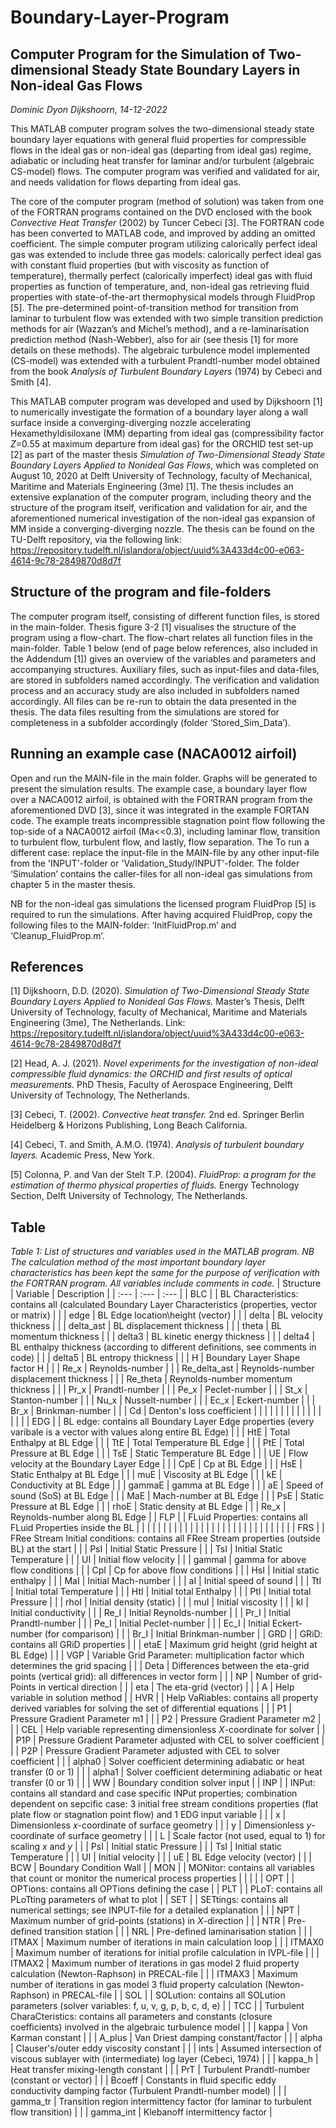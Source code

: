 # Boundary-Layer-Program

## Computer Program for the Simulation of Two-dimensional Steady State Boundary Layers in Non-ideal Gas Flows

*Dominic Dyon Dijkshoorn, 14-12-2022*

This MATLAB computer program solves the two-dimensional steady state boundary layer equations with general fluid properties for compressible flows in the ideal gas or non-ideal gas (departing from ideal gas) regime, adiabatic or including heat transfer for laminar and/or turbulent (algebraic CS-model) flows. The computer program was verified and validated for air, and needs validation for flows departing from ideal gas.

The core of the computer program (method of solution) was taken from one of the FORTRAN programs contained on the DVD enclosed with the book *Convective Heat Transfer* (2002) by Tuncer Cebeci [3]. The FORTRAN code has been converted to MATLAB code, and improved by adding an omitted coefficient. The simple computer program utilizing calorically perfect ideal gas was extended to include three gas models: calorically perfect ideal gas with constant fluid properties (but with viscosity as function of temperature), thermally perfect (calorically imperfect) ideal gas with fluid properties as function of temperature, and, non-ideal gas retrieving fluid properties with state-of-the-art thermophysical models through FluidProp [5]. The pre-determined point-of-transition method for transition from laminar to turbulent flow was extended with two simple transition prediction methods for air (Wazzan’s and Michel’s method), and a re-laminarisation prediction method (Nash-Webber), also for air (see thesis [1] for more details on these methods). The algebraic turbulence model implemented (CS-model) was extended with a turbulent Prandtl-number model obtained from the book *Analysis of Turbulent Boundary Layers* (1974) by Cebeci and Smith [4].

This MATLAB computer program was developed and used by Dijkshoorn [1] to numerically investigate the formation of a boundary layer along a wall surface inside a converging-diverging nozzle accelerating Hexamethyldisiloxane (MM) departing from ideal gas (compressibility factor *Z*=0.55 at maximum departure from ideal gas) for the ORCHID test set-up [2] as part of the master thesis *Simulation of Two-Dimensional Steady State Boundary Layers Applied to Nonideal Gas Flows*, which was completed on August 10, 2020 at Delft University of Technology, faculty of Mechanical, Maritime and Materials Engineering (3me) [1]. The thesis includes an extensive explanation of the computer program, including theory and the structure of the program itself, verification and validation for air, and the aforementioned numerical investigation of the non-ideal gas expansion of MM inside a converging-diverging nozzle. The thesis can be found on the TU-Delft repository, via the following link: https://repository.tudelft.nl/islandora/object/uuid%3A433d4c00-e063-4614-9c78-2849870d8d7f

## Structure of the program and file-folders

The computer program itself, consisting of different function files, is stored in the main-folder. Thesis figure 3-2 [1] visualises the structure of the program using a flow-chart. The flow-chart relates all function files in the main-folder. Table 1 below (end of page below references, also included in the Addendum [1]) gives an overview of the variables and parameters and accompanying structures. Auxiliary files, such as input-files and data-files, are stored in subfolders named accordingly. The verification and validation process and an accuracy study are also included in subfolders named accordingly. All files can be re-run to obtain the data presented in the thesis. The data files resulting from the simulations are stored for completeness in a subfolder accordingly (folder ‘Stored_Sim_Data’).

## Running an example case (NACA0012 airfoil)

Open and run the MAIN-file in the main folder. Graphs will be generated to present the simulation results. The example case, a boundary layer flow over a NACA0012 airfoil, is obtained with the FORTRAN program from the aforementioned DVD [3], since it was integrated in the example FORTAN code. The example treats incompressible stagnation point flow following the top-side of a NACA0012 airfoil (Ma<<0.3), including laminar flow, transition to turbulent flow, turbulent flow, and lastly, flow separation. The To run a different case: replace the input-file in the MAIN-file by any other input-file from the 'INPUT'-folder or 'Validation_Study/INPUT'-folder. The folder ‘Simulation’ contains the caller-files for all non-ideal gas simulations from chapter 5 in the master thesis.

NB for the non-ideal gas simulations the licensed program FluidProp [5] is required to run the simulations. After having acquired FluidProp, copy the following files to the MAIN-folder: ‘InitFluidProp.m’ and ‘Cleanup_FluidProp.m’. 

## References

[1] Dijkshoorn, D.D. (2020). *Simulation of Two-Dimensional Steady State Boundary Layers Applied to Nonideal Gas Flows.* Master’s Thesis, Delft University of Technology, faculty of Mechanical, Maritime and Materials Engineering (3me), The Netherlands. Link:
https://repository.tudelft.nl/islandora/object/uuid%3A433d4c00-e063-4614-9c78-2849870d8d7f 

[2] Head, A. J. (2021). *Novel experiments for the investigation of non-ideal compressible fluid dynamics: the ORCHID and first results of optical measurements.* PhD Thesis, Faculty of Aerospace Engineering, Delft University of Technology, The Netherlands.

[3] Cebeci, T. (2002). *Convective heat transfer.* 2nd ed. Springer Berlin Heidelberg & Horizons Publishing, Long Beach California.

[4] Cebeci, T. and Smith, A.M.O. (1974). *Analysis of turbulent boundary layers.* Academic Press, New York.

[5] Colonna, P. and Van der Stelt T.P. (2004). *FluidProp: a program for the estimation of thermo physical properties of fluids.* Energy Technology Section, Delft University of Technology, The Netherlands.

## Table

*Table 1: List of structures and variables used in the MATLAB program. NB The calculation method of the most important boundary layer characteristics has been kept the same for the purpose of verification with the FORTRAN program. All variables include comments in code.*
| Structure   | Variable           | Description                                                                                                |
| :---        | :---               | :---                                                                                                       |
| BLC         |                    | BL Characteristics: contains all (calculated Boundary Layer Characteristics (properties, vector or matrix) |
|             | edge               | BL Edge location\height (vector)                                                                           |
|             | delta              | BL velocity thickness                                                                                      |
|             | delta_ast          | BL displacement thickness                                                                                  |
|             | theta              | BL momentum thickness                                                                                      |
|             | delta3             | BL kinetic energy thickness                                                                                |
|             | delta4             | BL enthalpy thickness (according to different definitions, see comments in code)                           |
|             | delta5             | BL entropy thickness                                                                                       |
|             | H                  | Boundary Layer Shape factor H                                                                              |
|             | Re_x               | Reynolds-number                                                                                            |
|             | Re_delta_ast       | Reynolds-number displacement thickness                                                                     |
|             | Re_theta           | Reynolds-number momentum thickness                                                                         |
|             | Pr_x               | Prandtl-number                                                                                             |
|             | Pe_x               | Peclet-number                                                                                              |
|             | St_x               | Stanton-number                                                                                             |
|             | Nu_x               | Nusselt-number                                                                                             |
|             | Ec_x               | Eckert-number                                                                                              |
|             | Br_x               | Brinkman-number                                                                                            | 
|             | Cd                 | Denton's loss coefficient                                                                                  |
|             |                | 
|             |                | 
|             |                | 
|             |                | 
|             |                | 
| EDG         |                    | BL edge: contains all Boundary Layer Edge properties (every varibale is a vector with values along entire BL Edge) |
|             | HtE                | Total Enthalpy at BL Edge                                                                                  |
|             | TtE                | Total Temperature BL Edge                                                                                  |
|             | PtE                | Total Pressure at BL Edge                                                                                  |
|             | TsE                | Static Temperature BL Edge                                                                                 |
|             | UE                 | Flow velocity at the Boundary Layer Edge                                                                   |
|             | CpE                | Cp at BL Edge                                                                                              |
|             | HsE                | Static Enthalpy at BL Edge                                                                                 |
|             | muE                | Viscosity at BL Edge                                                                                       |
|             | kE                 | Conductivity at BL Edge                                                                                    |
|             | gammaE             | gamma at BL Edge                                                                                           |
|             | aE                 | Speed of sound (SoS) at BL Edge                                                                            |
|             | MaE                | Mach-number at BL Edge                                                                                     |
|             | PsE                | Static Pressure at BL Edge                                                                                 |
|             | rhoE               | Static density at BL Edge                                                                                  |
|             | Re_x               | Reynolds-number along BL Edge                                                                              |
| FLP         |                    | FLuid Properties: contains all FLuid Properties inside the BL                                              |
|             |                 |                                                                                |
|             |                 |                                                                                |
|             |                 |                                                                                |
|             |                 |                                                                                |
|             |                 |                                                                                |
|             |                 |                                                                                |
|             |                 |                                                                                |
| FRS         |                    | FRee Stream Initial conditions: contains all FRee Stream properties (outside BL) at the start              |
|             | PsI                | Initial Static Pressure                                                                                    |
|             | TsI                | Initial Static Temperature                                                                                 |
|             | UI                 | Initial flow velocity                                                                                      |
|             | gammaI             | gamma for above flow conditions                                                                            |
|             | CpI                | Cp for above flow conditions                                                                               |
|             | HsI                | Initial static enthalpy                                                                                    |
|             | MaI                | Initial Mach-number                                                                                        |
|             | aI                 | Initial speed of sound                                                                                     |
|             | TtI                | Initial total Temperature                                                                                  |
|             | HtI                | Initial total Enthalpy                                                                                     |
|             | PtI                | Initial total Pressure                                                                                     |
|             | rhoI               | Initial density (static)                                                                                   |
|             | muI                | Initial viscosity                                                                                          |
|             | kI                 | Initial conductivity                                                                                       |
|             | Re_I               | Initial Reynolds-number                                                                                    |
|             | Pr_I               | Initial Prandtl-number                                                                                     |
|             | Pe_I               | Initial Peclet-number                                                                                      |
|             | Ec_I               | Initial Eckert-number (for comparison)                                                                     |
|             | Br_I               | Initial Brinkman-number                                                                                    |
| GRD         |                    | GRiD: contains all GRiD properties                                                                         |
|             | etaE               | Maximum grid height (grid height at BL Edge)                                                               |
|             | VGP                | Variable Grid Parameter: multiplication factor which determines the grid spacing                           |
|             | Deta               | Differences between the eta-grid points (vertical grid): all differences in vector form                    |
|             | NP                 | Number of grid-Points in vertical direction                                                                |
|             | eta                | The eta-grid (vector)                                                                                      |
|             | A                  | Help variable in solution method                                                                           |
| HVR         |                    | Help VaRiables: contains all property derived variables for solving the set of differential equations      |
|             | P1                 | Pressure Gradient Parameter m1                                                                             |
|             | P2                 | Pressure Gradient Parameter m2                                                                             |
|             | CEL                | Help variable representing dimensionless *X*-coordinate for solver                                           |
|             | P1P                | Pressure Gradient Parameter adjusted with CEL to solver coefficient                                        |
|             | P2P                | Pressure Gradient Parameter adjusted with CEL to solver coefficient                                        |
|             | alpha0             | Solver coefficient determining adiabatic or heat transfer (0 or 1)                                         |
|             | alpha1             | Solver coefficient determining adiabatic or heat transfer (0 or 1)                                         |
|             | WW                 | Boundary condition solver input                                                                            |
| INP         |                    | INPut: contains all standard and case specific INPut properties; combination dependent on sepcific case: 3 initial free stream conditions properties (flat plate flow or stagnation point flow) and 1 EDG input variable |
|             | x                  | Dimensionless *x*-coordinate of surface geometry                                                           |
|             | y                  | Dimensionless *y*-coordinate of surface geometry                                                           |
|             | L                  | Scale factor (not used, equal to 1) for scaling *x* and *y*                                                |
|             | PsI                | Initial static Pressure                                                                                    |
|             | TsI                | Initial static Temperature                                                                                 |
|             | UI                 | Initial velocity                                                                                           |
|             | uE                 | BL Edge velocity (vector)                                                                                  |
|             | BCW                | Boundary Condition Wall                                                                                    |
| MON         |                    | MONitor: contains all variables that count or monitor the numerical process properties                     |
|             |                    |
| OPT         |                    | OPTions: contains all OPTions defining the case                                                            |
| PLT         |                    | PLoT: contains all PLoTting parameters of what to plot                                                     |
| SET         |                    | SETtings: contains all numerical settings; see INPUT-file for a detailed explanation                       |
|             | NPT                | Maximum number of grid-points (stations) in *X*-direction                                                  |
|             | NTR                | Pre-defined transition station                                                                             |
|             | NRL                | Pre-defined laminarisation station                                                                         |
|             | ITMAX              | Maximum number of iterations in main calculation loop                                                      |
|             | ITMAX0             | Maximum number of iterations for initial profile calculation in IVPL-file                                  |
|             | ITMAX2             | Maximum number of iterations in gas model 2 fluid property calculation (Newton-Raphson) in PRECAL-file     |
|             | ITMAX3             | Maximum number of iterations in gas model 3 fluid property calculation (Newton-Raphson) in PRECAL-file     |
| SOL         |                    | SOLution: contains all SOLution parameters (solver variables: f, u, v, g, p, b, c, d, e)                   |
| TCC         |                    | Turbulent CharaCteristics: contains all parameters and constants (closure coefficients) involved in the algebraic turbulence model |
|             | kappa              | Von Karman constant                                                                                        |
|             | A_plus             | Van Driest damping constant/factor                                                                         |
|             | alpha              | Clauser's/outer eddy viscosity constant                                                                    |
|             | ints               | Assumed intersection of viscous sublayer with (intermediate) log layer (Cebeci, 1974)                      |
|             | kappa_h            | Heat transfer mixing-length constant                                                                       |
|             | PrT                | Turbulent Prandtl-number (constant or vector)                                                              |
|             | Bcoeff             | Constants in fluid specific eddy conductivity damping factor (Turbulent Prandtl-number model)              |
|             | gamma_tr           | Transition region intermittency factor (for laminar to turbulent flow transition)                          |
|             | gamma_int          | Klebanoff intermittency factor                                                                             |
